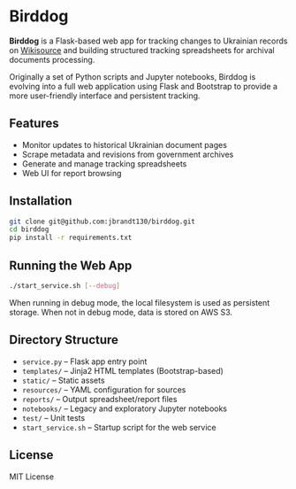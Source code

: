 # Birddog

**Birddog** is a Flask-based web app for tracking changes to Ukrainian records on [Wikisource](https://uk.wikisource.org) and building structured tracking spreadsheets for archival documents processing.

Originally a set of Python scripts and Jupyter notebooks, Birddog is evolving into a full web application using Flask and Bootstrap to provide a more user-friendly interface and persistent tracking.

## Features

- Monitor updates to historical Ukrainian document pages
- Scrape metadata and revisions from government archives
- Generate and manage tracking spreadsheets
- Web UI for report browsing

## Installation

```bash
git clone git@github.com:jbrandt130/birddog.git
cd birddog
pip install -r requirements.txt
```

## Running the Web App

```bash
./start_service.sh [--debug]
```

When running in debug mode, the local filesystem is used as persistent storage. When not in debug mode, data is stored on AWS S3.

## Directory Structure

- `service.py` – Flask app entry point
- `templates/` – Jinja2 HTML templates (Bootstrap-based)
- `static/` – Static assets
- `resources/` – YAML configuration for sources
- `reports/` – Output spreadsheet/report files
- `notebooks/` – Legacy and exploratory Jupyter notebooks
- `test/` – Unit tests
- `start_service.sh` – Startup script for the web service

## License

MIT License

